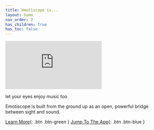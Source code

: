 ```yaml
---
title: emotiscope is...
layout: home
nav_order: 2
has_children: true
has_toc: false
---
```


<iframe class="youtube-video" src="https://www.youtube.com/embed/ALHj-XW7_6Y?si=NDxwEP0wKecF-Jry" title="YouTube video player" frameborder="0" allow="accelerometer; autoplay; clipboard-write; encrypted-media; gyroscope; picture-in-picture; web-share" allowfullscreen></iframe>

<t1>let your eyes enjoy music too</t1> 

<t2>Emotiscope is built from the ground up as an open, powerful bridge between sight and sound.</t2> 

[Learn More](https://connornishijima.github.io/sensory_bridge_docs/is_different.html){: .btn .btn-green }
[Jump To The App](https://settings.sensorybridge.rocks){: .btn .btn-blue }